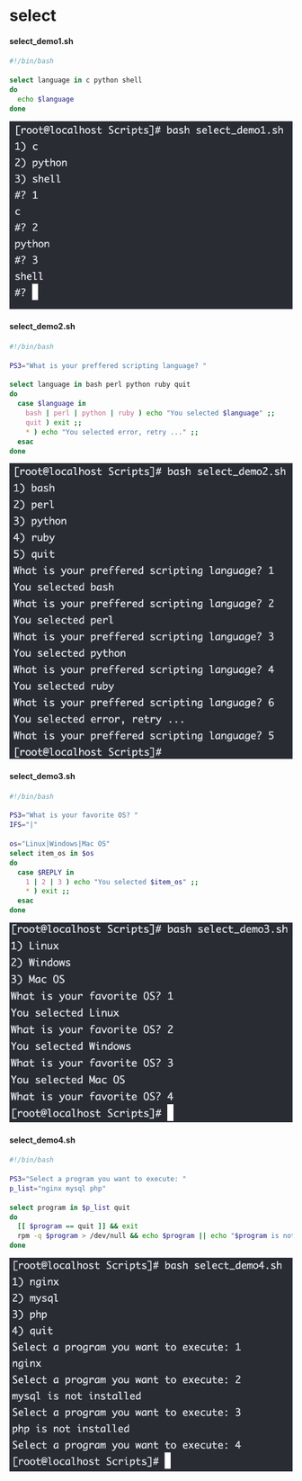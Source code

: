# select

#### select\_demo1.sh

```sh
#!/bin/bash

select language in c python shell
do
  echo $language
done
```

![](<../../.gitbook/assets/image (10).png>)



#### select\_demo2.sh

```sh
#!/bin/bash

PS3="What is your preffered scripting language? "

select language in bash perl python ruby quit
do
  case $language in 
    bash | perl | python | ruby ) echo "You selected $language" ;;
    quit ) exit ;;
    * ) echo "You selected error, retry ..." ;;
  esac
done
```

![](<../../.gitbook/assets/image (67).png>)



#### select\_demo3.sh

```sh
#!/bin/bash

PS3="What is your favorite OS? "
IFS="|"

os="Linux|Windows|Mac OS"
select item_os in $os
do
  case $REPLY in
    1 | 2 | 3 ) echo "You selected $item_os" ;;
    * ) exit ;;
  esac
done
```

![](<../../.gitbook/assets/image (20).png>)



#### select\_demo4.sh

```sh
#!/bin/bash

PS3="Select a program you want to execute: "
p_list="nginx mysql php"

select program in $p_list quit
do
  [[ $program == quit ]] && exit
  rpm -q $program > /dev/null && echo $program || echo "$program is not installed"
done
```

![](<../../.gitbook/assets/image (77).png>)
